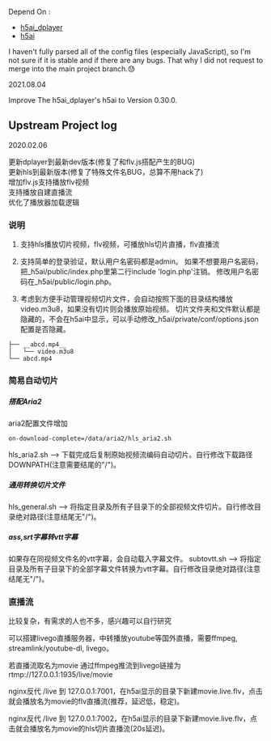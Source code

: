 Depend On :
- [h5ai_dplayer](https://github.com/Pearlulu/h5ai_dplayer) 
- [h5ai](https://github.com/lrsjng/h5ai)

I haven't fully parsed all of the config files (especially JavaScript), so I'm not sure if it is stable and if there are any bugs. That why I did not request to merge into the main project branch.😓

2021.08.04

Improve The h5ai_dplayer's h5ai to Version 0.30.0.

## Upstream Project log

2020.02.06  
 
更新dplayer到最新dev版本(修复了和flv.js搭配产生的BUG)  
更新hls到最新版本(修复了特殊文件名BUG，总算不用hack了)  
增加flv.js支持播放flv视频  
支持播放自建直播流  
优化了播放器加载逻辑

### 说明

1. 支持hls播放切片视频，flv视频，可播放hls切片直播，flv直播流

2. 支持简单的登录验证，默认用户名密码都是admin。
如果不想要用户名密码，把_h5ai/public/index.php里第二行include 'login.php'注销。
修改用户名密码在_h5ai/public/login.php。

3. 考虑到方便手动管理视频切片文件，会自动按照下面的目录结构播放video.m3u8，如果没有切片则会播放原始视频。
切片文件夹和文件默认都是隐藏的，不会在h5ai中显示，可以手动修改_h5ai/private/conf/options.json配置是否隐藏。
```
├── __abcd.mp4__
│   └── video.m3u8
└── abcd.mp4
```

### 简易自动切片

##### 搭配Aria2
aria2配置文件增加
```
on-download-complete=/data/aria2/hls_aria2.sh
```
hls_aria2.sh --> 下载完成后复制原始视频流编码自动切片。自行修改下载路径DOWNPATH(注意需要结尾的"/")。

##### 通用转换切片文件
hls_general.sh --> 将指定目录及所有子目录下的全部视频文件切片。自行修改目录绝对路径(注意结尾无"/")。

##### ass,srt字幕转vtt字幕
如果存在同视频文件名的vtt字幕，会自动载入字幕文件。
subtovtt.sh --> 将指定目录及所有子目录下的全部字幕文件转换为vtt字幕。自行修改目录绝对路径(注意结尾无"/")。

### 直播流
比较复杂，有需求的人也不多，感兴趣可以自行研究  

可以搭建livego直播服务器，中转播放youtube等国外直播，需要ffmpeg, streamlink/youtube-dl, livego。

若直播流取名为movie
通过ffmpeg推流到livego链接为 rtmp://127.0.0.1:1935/live/movie  

nginx反代 /live 到 127.0.0.1:7001，在h5ai显示的目录下新建movie.live.flv，点击就会播放名为movie的flv直播流(推荐，延迟低，稳定)。

nginx反代 /live 到 127.0.0.1:7002，在h5ai显示的目录下新建movie.live.flv，点击就会播放名为movie的hls切片直播流(20s延迟)。
